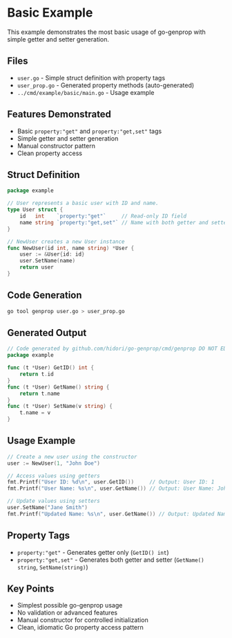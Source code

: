 # Basic Example

This example demonstrates the most basic usage of go-genprop with simple getter and setter generation.

## Files

- `user.go` - Simple struct definition with property tags
- `user_prop.go` - Generated property methods (auto-generated)
- `../cmd/example/basic/main.go` - Usage example

## Features Demonstrated

- Basic `property:"get"` and `property:"get,set"` tags
- Simple getter and setter generation
- Manual constructor pattern
- Clean property access

## Struct Definition

```go
package example

// User represents a basic user with ID and name.
type User struct {
    id   int    `property:"get"`     // Read-only ID field
    name string `property:"get,set"` // Name with both getter and setter
}

// NewUser creates a new User instance
func NewUser(id int, name string) *User {
    user := &User{id: id}
    user.SetName(name)
    return user
}
```

## Code Generation

```bash
go tool genprop user.go > user_prop.go
```

## Generated Output

```go
// Code generated by github.com/hidori/go-genprop/cmd/genprop DO NOT EDIT.
package example

func (t *User) GetID() int {
    return t.id
}
func (t *User) GetName() string {
    return t.name
}
func (t *User) SetName(v string) {
    t.name = v
}
```

## Usage Example

```go
// Create a new user using the constructor
user := NewUser(1, "John Doe")

// Access values using getters
fmt.Printf("User ID: %d\n", user.GetID())     // Output: User ID: 1
fmt.Printf("User Name: %s\n", user.GetName()) // Output: User Name: John Doe

// Update values using setters
user.SetName("Jane Smith")
fmt.Printf("Updated Name: %s\n", user.GetName()) // Output: Updated Name: Jane Smith
```

## Property Tags

- `property:"get"` - Generates getter only (`GetID() int`)
- `property:"get,set"` - Generates both getter and setter (`GetName() string`, `SetName(string)`)

## Key Points

- Simplest possible go-genprop usage
- No validation or advanced features
- Manual constructor for controlled initialization
- Clean, idiomatic Go property access pattern
